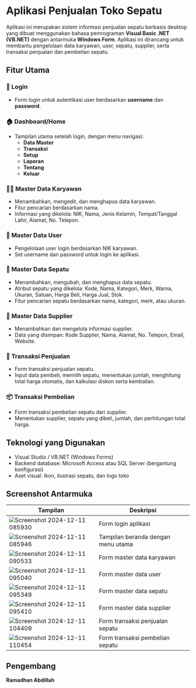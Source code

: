 # Aplikasi Penjualan Toko Sepatu

Aplikasi ini merupakan sistem informasi penjualan sepatu berbasis desktop yang dibuat menggunakan bahasa pemrograman **Visual Basic .NET (VB.NET)** dengan antarmuka **Windows Form**. Aplikasi ini dirancang untuk membantu pengelolaan data karyawan, user, sepatu, supplier, serta transaksi penjualan dan pembelian sepatu.

## Fitur Utama

### 🔐 Login
- Form login untuk autentikasi user berdasarkan **username** dan **password**.

### 🏠 Dashboard/Home
- Tampilan utama setelah login, dengan menu navigasi:
  - **Data Master**
  - **Transaksi**
  - **Setup**
  - **Laporan**
  - **Tentang**
  - **Keluar**

### 👨‍💼 Master Data Karyawan
- Menambahkan, mengedit, dan menghapus data karyawan.
- Fitur pencarian berdasarkan nama.
- Informasi yang dikelola: NIK, Nama, Jenis Kelamin, Tempat/Tanggal Lahir, Alamat, No. Telepon.

### 👤 Master Data User
- Pengelolaan user login berdasarkan NIK karyawan.
- Set username dan password untuk login ke aplikasi.

### 👟 Master Data Sepatu
- Menambahkan, mengubah, dan menghapus data sepatu.
- Atribut sepatu yang dikelola: Kode, Nama, Kategori, Merk, Warna, Ukuran, Satuan, Harga Beli, Harga Jual, Stok.
- Fitur pencarian sepatu berdasarkan nama, kategori, merk, atau ukuran.

### 🏬 Master Data Supplier
- Menambahkan dan mengelola informasi supplier.
- Data yang disimpan: Kode Supplier, Nama, Alamat, No. Telepon, Email, Website.

### 🛒 Transaksi Penjualan
- Form transaksi penjualan sepatu.
- Input data pembeli, memilih sepatu, menentukan jumlah, menghitung total harga otomatis, dan kalkulasi diskon serta kembalian.

### 📦 Transaksi Pembelian
- Form transaksi pembelian sepatu dari supplier.
- Menentukan supplier, sepatu yang dibeli, jumlah, dan perhitungan total harga.

## Teknologi yang Digunakan
- Visual Studio / VB.NET (Windows Forms)
- Backend database: Microsoft Access atau SQL Server (bergantung konfigurasi)
- Aset visual: Ikon, ilustrasi sepatu, dan logo toko

## Screenshot Antarmuka

| Tampilan | Deskripsi |
|----------|-----------|
| ![Screenshot 2024-12-11 085930](https://github.com/user-attachments/assets/56e9c958-e7eb-43d8-b8a4-f321c9190a1c) | Form login aplikasi |
| ![Screenshot 2024-12-11 085946](https://github.com/user-attachments/assets/ac74a185-e8be-45a7-ba56-85eea1074de5) | Tampilan beranda dengan menu utama |
| ![Screenshot 2024-12-11 090533](https://github.com/user-attachments/assets/d89e69fd-81d6-4be0-a5cb-204fb86390b6) | Form master data karyawan |
| ![Screenshot 2024-12-11 095040](https://github.com/user-attachments/assets/14549bc1-a991-448d-8ef5-19613b12d32d) | Form master data user |
| ![Screenshot 2024-12-11 095349](https://github.com/user-attachments/assets/a0f8bc13-b52a-46a0-aa67-dec479f7875f) | Form master data sepatu |
| ![Screenshot 2024-12-11 095410](https://github.com/user-attachments/assets/d9b362d0-a11e-43a4-a8b8-10a10932d9a9) | Form master data supplier |
| ![Screenshot 2024-12-11 104409](https://github.com/user-attachments/assets/ab36ab8b-7596-4c8f-8e80-2123ff817348) | Form transaksi penjualan sepatu |
| ![Screenshot 2024-12-11 110454](https://github.com/user-attachments/assets/7cae1763-350d-4373-8387-95bf900bd2cc) | Form transaksi pembelian sepatu |

## Pengembang
**Ramadhan Abdillah**
